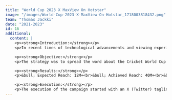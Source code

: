 ```yaml
---
title: "World Cup 2023 X MaxView On Hotstar"
image: "/images/World-Cup-2023-X-MaxView-On-Hotstar_1718003818432.png"
team: "Thomas Jackki"
date: "2021-2023"
id: 16
additional:
  content: |
    <p><strong>Introduction:</strong></p>
    <p>In recent times of technological advancements and viewing experiences, Hotstar came up with a brilliant plan of online streaming of the cricket matches using the on-field cameras incorporated into the app to provide a unique on-ground experience to the audiences sitting comfortably in their homes. The craze of Indians for the game of cricket, coupled with new age in-app experiences, is unique and exciting.</p>

    <p><strong>Objective:</strong></p>
    <p>The strategy was to spread the word about the Cricket World Cup streaming for free on X (formerly Twitter) and provide an ultimate on-ground experience at the comfort of the audience's own homes.</p>

    <p><strong>Results:</strong></p>
    <p>&bull; Expected Reach: 12M+<br>&bull; Achieved Reach: 40M+<br>&bull; Tweets: 600+</p>

    <p><strong>Execution:</strong></p>
    <p>The execution of the campaign started with an X (Twitter) tagline #MaxViewOnHotstar to highlight the maximum viewership support on the Hotstar platform. Tweets carried information about the various inbuilt exclusive features on the app for its viewers.<br>The communication spread across the social media platform focused on the Cricket World Cup 2023 being streamed for free on the app.<br>The social media users included former cricketers, cricket strategists, influencers, and various other users.</p>
---
```

